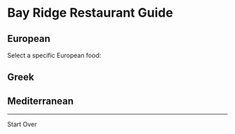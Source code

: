 # Bay Ridge Restaurant Guide
## European
Select a specific European food:
## Greek
## Mediterranean
---
Start Over